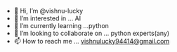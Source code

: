 - 👋 Hi, I’m @vishnu-lucky
- 👀 I’m interested in ... AI
- 🌱 I’m currently learning ...python
- 💞️ I’m looking to collaborate on ... python experts(any)
- 📫 How to reach me ... vishnulucky94414@gmail.com

<!---
vishnu-lucky/vishnu-lucky is a ✨ special ✨ repository because its `README.md` (this file) appears on your GitHub profile.
You can click the Preview link to take a look at your changes.
--->

